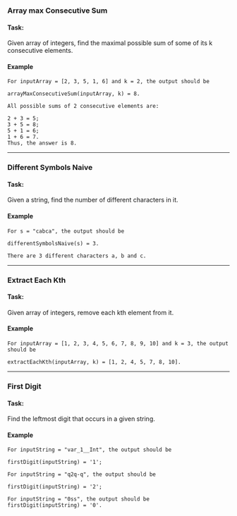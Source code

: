 
### Array max Consecutive Sum
#### Task:
Given array of integers, find the maximal possible sum of some of its k consecutive elements.

#### Example

```
For inputArray = [2, 3, 5, 1, 6] and k = 2, the output should be

arrayMaxConsecutiveSum(inputArray, k) = 8.

All possible sums of 2 consecutive elements are:

2 + 3 = 5;
3 + 5 = 8;
5 + 1 = 6;
1 + 6 = 7.
Thus, the answer is 8.
```

---


### Different Symbols Naive
#### Task:
Given a string, find the number of different characters in it.

#### Example

```
For s = "cabca", the output should be

differentSymbolsNaive(s) = 3.

There are 3 different characters a, b and c.
```

---

### Extract Each Kth
#### Task:
Given array of integers, remove each kth element from it.

#### Example

```
For inputArray = [1, 2, 3, 4, 5, 6, 7, 8, 9, 10] and k = 3, the output should be

extractEachKth(inputArray, k) = [1, 2, 4, 5, 7, 8, 10].
```

---

### First Digit
#### Task:
Find the leftmost digit that occurs in a given string.

#### Example

```
For inputString = "var_1__Int", the output should be

firstDigit(inputString) = '1';

For inputString = "q2q-q", the output should be

firstDigit(inputString) = '2';

For inputString = "0ss", the output should be
firstDigit(inputString) = '0'.
```

